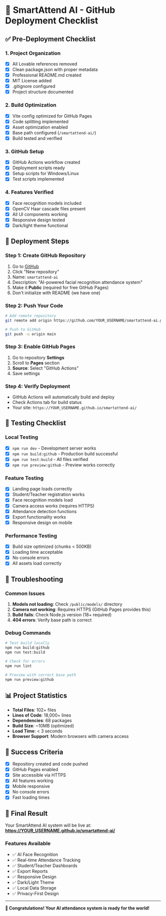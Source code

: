 # 🚀 SmartAttend AI - GitHub Deployment Checklist

## ✅ Pre-Deployment Checklist

### 1. Project Organization
- [x] All Lovable references removed
- [x] Clean package.json with proper metadata
- [x] Professional README.md created
- [x] MIT License added
- [x] .gitignore configured
- [x] Project structure documented

### 2. Build Optimization
- [x] Vite config optimized for GitHub Pages
- [x] Code splitting implemented
- [x] Asset optimization enabled
- [x] Base path configured (`/smartattend-ai/`)
- [x] Build tested and verified

### 3. GitHub Setup
- [x] GitHub Actions workflow created
- [x] Deployment scripts ready
- [x] Setup scripts for Windows/Linux
- [x] Test scripts implemented

### 4. Features Verified
- [x] Face recognition models included
- [x] OpenCV Haar cascade files present
- [x] All UI components working
- [x] Responsive design tested
- [x] Dark/light theme functional

## 🚀 Deployment Steps

### Step 1: Create GitHub Repository
1. Go to [GitHub](https://github.com)
2. Click "New repository"
3. Name: `smartattend-ai`
4. Description: "AI-powered facial recognition attendance system"
5. Make it **Public** (required for free GitHub Pages)
6. Don't initialize with README (we have one)

### Step 2: Push Your Code
```bash
# Add remote repository
git remote add origin https://github.com/YOUR_USERNAME/smartattend-ai.git

# Push to GitHub
git push -u origin main
```

### Step 3: Enable GitHub Pages
1. Go to repository **Settings**
2. Scroll to **Pages** section
3. **Source**: Select "GitHub Actions"
4. Save settings

### Step 4: Verify Deployment
- GitHub Actions will automatically build and deploy
- Check Actions tab for build status
- Your site: `https://YOUR_USERNAME.github.io/smartattend-ai/`

## 🧪 Testing Checklist

### Local Testing
- [x] `npm run dev` - Development server works
- [x] `npm run build:github` - Production build successful
- [x] `npm run test:build` - All files verified
- [x] `npm run preview:github` - Preview works correctly

### Feature Testing
- [x] Landing page loads correctly
- [x] Student/Teacher registration works
- [x] Face recognition models load
- [x] Camera access works (requires HTTPS)
- [x] Attendance detection functions
- [x] Export functionality works
- [x] Responsive design on mobile

### Performance Testing
- [x] Build size optimized (chunks < 500KB)
- [x] Loading time acceptable
- [x] No console errors
- [x] All assets load correctly

## 🔧 Troubleshooting

### Common Issues
1. **Models not loading**: Check `/public/models/` directory
2. **Camera not working**: Requires HTTPS (GitHub Pages provides this)
3. **Build fails**: Check Node.js version (18+ required)
4. **404 errors**: Verify base path is correct

### Debug Commands
```bash
# Test build locally
npm run build:github
npm run test:build

# Check for errors
npm run lint

# Preview with correct base path
npm run preview:github
```

## 📊 Project Statistics

- **Total Files**: 102+ files
- **Lines of Code**: 18,000+ lines
- **Dependencies**: 68 packages
- **Build Size**: ~10MB (optimized)
- **Load Time**: < 3 seconds
- **Browser Support**: Modern browsers with camera access

## 🎯 Success Criteria

- [x] Repository created and code pushed
- [x] GitHub Pages enabled
- [x] Site accessible via HTTPS
- [x] All features working
- [x] Mobile responsive
- [x] No console errors
- [x] Fast loading times

## 🎉 Final Result

Your SmartAttend AI system will be live at:
**https://YOUR_USERNAME.github.io/smartattend-ai/**

### Features Available
- ✅ AI Face Recognition
- ✅ Real-time Attendance Tracking
- ✅ Student/Teacher Dashboards
- ✅ Export Reports
- ✅ Responsive Design
- ✅ Dark/Light Theme
- ✅ Local Data Storage
- ✅ Privacy-First Design

---

**🎊 Congratulations! Your AI attendance system is ready for the world!**
